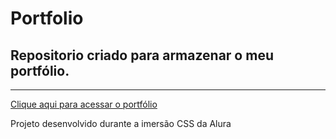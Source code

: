 <h1>Portfolio</h1>
<h2>Repositorio criado para armazenar o meu portfólio.</h2>
<hr>
<p><a href="https://igorpc.github.io/imersao-css-hipsters/" target="_blank">Clique aqui para acessar o portfólio</a></p>

<p>Projeto desenvolvido durante a imersão CSS da Alura</p>


